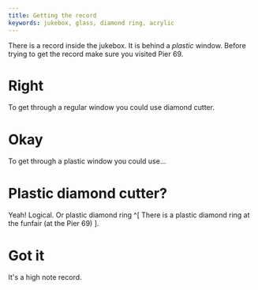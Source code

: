 ```yaml
---
title: Getting the record
keywords: jukebox, glass, diamond ring, acrylic
---
```


There is a record inside the jukebox. It is behind a _plastic_ window.
Before trying to get the record make sure you visited Pier 69.

# Right
To get through a regular window you could use diamond cutter.

# Okay
To get through a plastic window you could use...

# Plastic diamond cutter?
Yeah! Logical. Or plastic diamond ring ^[ There is a plastic diamond ring at the funfair (at the Pier 69) ].

# Got it
It's a high note record.
